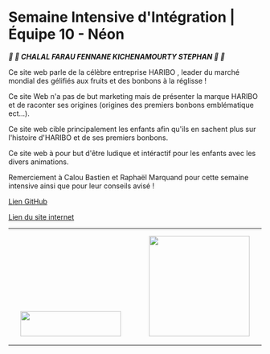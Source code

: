 # Semaine Intensive d'Intégration | Équipe 10 - Néon
__*:lollipop: :candy:  CHALAL FARAU FENNANE KICHENAMOURTY STEPHAN :candy: :lollipop:*__

Ce site web parle de la célèbre entreprise HARIBO , leader du marché mondial des gélifiés aux fruits et des bonbons à la réglisse !

Ce site Web n'a pas de but marketing mais de présenter la marque HARIBO et de raconter ses origines (origines des premiers bonbons emblématique ect...).

Ce site web cible principalement les enfants afin qu'ils en sachent plus sur l'histoire d'HARIBO et de ses premiers bonbons.

Ce site web à pour but d'être ludique et intéractif pour les enfants avec les divers animations.

Remerciement à Calou Bastien et Raphaël Marquand pour cette semaine intensive ainsi que pour leur conseils avisé ! 
&nbsp;

[Lien GitHub](https://github.com/Benjigo93/hetic-w1p2021-10-neon)
&nbsp;

[Lien du site internet](https://haribo.netlify.com/)

***
<div align="center">
<img margin-right="500" src="../assets/haribo-logo.png" width="200" height="50"> &nbsp;&nbsp;&nbsp;&nbsp;&nbsp;&nbsp;&nbsp;&nbsp;&nbsp;&nbsp;&nbsp;&nbsp; <img src="../assets/hetic-logo.png" width="200">
</div>

***
